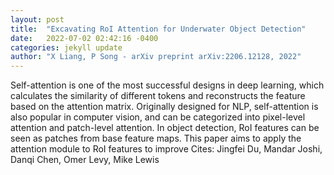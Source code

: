 ```yaml
---
layout: post
title:  "Excavating RoI Attention for Underwater Object Detection"
date:   2022-07-02 02:42:16 -0400
categories: jekyll update
author: "X Liang, P Song - arXiv preprint arXiv:2206.12128, 2022"
---
```

Self-attention is one of the most successful designs in deep learning, which calculates the similarity of different tokens and reconstructs the feature based on the attention matrix. Originally designed for NLP, self-attention is also popular in computer vision, and can be categorized into pixel-level attention and patch-level attention. In object detection, RoI features can be seen as patches from base feature maps. This paper aims to apply the attention module to RoI features to improve  Cites: Jingfei Du, Mandar Joshi, Danqi Chen, Omer Levy, Mike Lewis